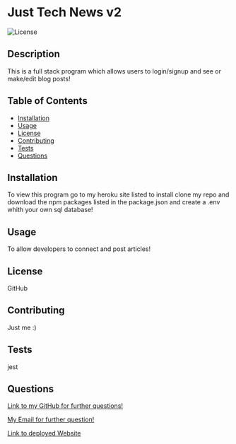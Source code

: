 
# Just Tech News v2
![License](https://img.shields.io/badge/license-APACHE)

## Description

This is a full stack program which allows users to login/signup and see or make/edit blog posts!

## Table of Contents
* [Installation](#installation)
* [Usage](#usage)
* [License](#license)
* [Contributing](#contributing)
* [Tests](#tests)
* [Questions](#questions)
    
## Installation

To view this program go to my heroku site listed to install clone my repo and download the npm packages listed in the package.json and create a .env whith your own sql database!

## Usage

To allow developers to connect and post articles!

## License

GitHub

## Contributing

Just me :)

## Tests

jest

## Questions
[Link to my GitHub for further questions!](https://github.com/dylan-fair/MVC-Tech-Blogz)

[My Email for further question!](dylanfair11@gmail.com)

[Link to deployed Website](https://boiling-coast-41464.herokuapp.com/)
